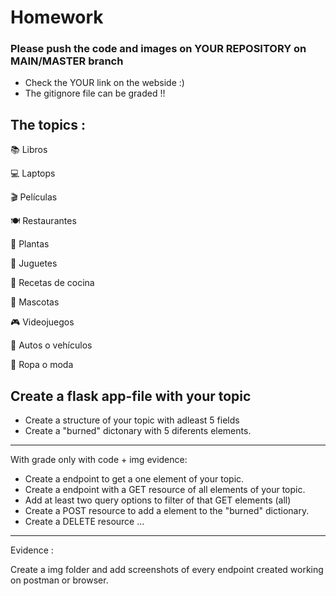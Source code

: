 
# Homework
### Please push the code and images on YOUR REPOSITORY on MAIN/MASTER branch 

* Check the YOUR link on the webside :) 
* The gitignore file can be graded !!

## The topics : 

📚 Libros

💻 Laptops

🎬 Películas

🍽️ Restaurantes

🌿 Plantas

🧸 Juguetes

🍲 Recetas de cocina

🐶 Mascotas

🎮 Videojuegos

🚗 Autos o vehículos

👕 Ropa o moda


## Create a flask app-file with your topic

* Create a structure of your topic with adleast 5 fields
* Create a "burned" dictonary with 5 diferents elements.

---
With grade only with code + img evidence:
* Create a endpoint to get a one element of your topic.
* Create a endpoint with a GET resource of all elements of your topic.
* Add at least two query options to filter of that GET elements (all)
* Create a POST resource to add a element to the "burned" dictionary.
* Create a DELETE resource  ... 

--- 
Evidence : 

Create a img folder and add screenshots of every endpoint created working on postman or browser.

